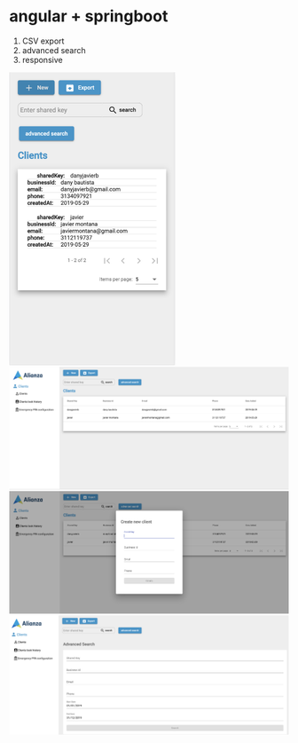 # angular + springboot

1. CSV export
2. advanced search
3. responsive


<img src="https://github.com/danyjavierb/testangularspring/blob/master/img1.png" width="300">
<img src="https://github.com/danyjavierb/testangularspring/blob/master/img2.png?raw=true" width="800">
<img src="https://github.com/danyjavierb/testangularspring/blob/master/img3.png?raw=true" width="800">
<img src="https://github.com/danyjavierb/testangularspring/blob/master/img4.png?raw=true" width="800">

